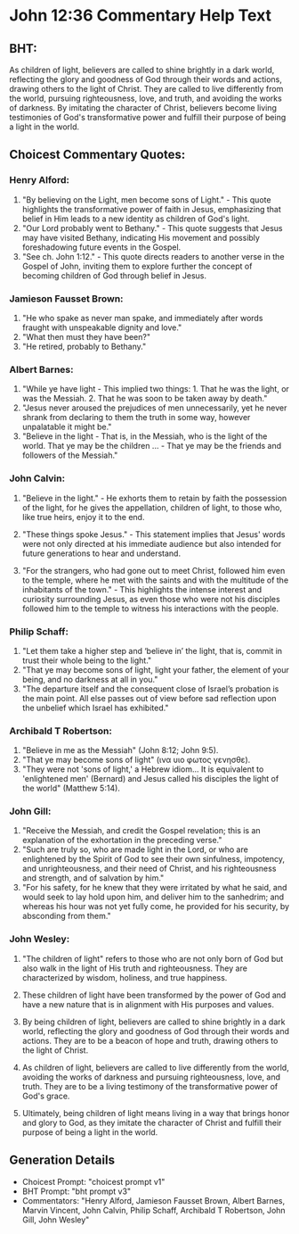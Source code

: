 # John 12:36 Commentary Help Text

## BHT:
As children of light, believers are called to shine brightly in a dark world, reflecting the glory and goodness of God through their words and actions, drawing others to the light of Christ. They are called to live differently from the world, pursuing righteousness, love, and truth, and avoiding the works of darkness. By imitating the character of Christ, believers become living testimonies of God's transformative power and fulfill their purpose of being a light in the world.

## Choicest Commentary Quotes:
### Henry Alford:
1. "By believing on the Light, men become sons of Light." - This quote highlights the transformative power of faith in Jesus, emphasizing that belief in Him leads to a new identity as children of God's light.
2. "Our Lord probably went to Bethany." - This quote suggests that Jesus may have visited Bethany, indicating His movement and possibly foreshadowing future events in the Gospel.
3. "See ch. John 1:12." - This quote directs readers to another verse in the Gospel of John, inviting them to explore further the concept of becoming children of God through belief in Jesus.

### Jamieson Fausset Brown:
1. "He who spake as never man spake, and immediately after words fraught with unspeakable dignity and love." 
2. "What then must they have been?" 
3. "He retired, probably to Bethany."

### Albert Barnes:
1. "While ye have light - This implied two things: 1. That he was the light, or was the Messiah. 2. That he was soon to be taken away by death."
2. "Jesus never aroused the prejudices of men unnecessarily, yet he never shrank from declaring to them the truth in some way, however unpalatable it might be."
3. "Believe in the light - That is, in the Messiah, who is the light of the world. That ye may be the children ... - That ye may be the friends and followers of the Messiah."

### John Calvin:
1. "Believe in the light." - He exhorts them to retain by faith the possession of the light, for he gives the appellation, children of light, to those who, like true heirs, enjoy it to the end.

2. "These things spoke Jesus." - This statement implies that Jesus' words were not only directed at his immediate audience but also intended for future generations to hear and understand.

3. "For the strangers, who had gone out to meet Christ, followed him even to the temple, where he met with the saints and with the multitude of the inhabitants of the town." - This highlights the intense interest and curiosity surrounding Jesus, as even those who were not his disciples followed him to the temple to witness his interactions with the people.

### Philip Schaff:
1. "Let them take a higher step and ‘believe in’ the light, that is, commit in trust their whole being to the light."
2. "That ye may become sons of light, light your father, the element of your being, and no darkness at all in you."
3. "The departure itself and the consequent close of Israel’s probation is the main point. All else passes out of view before sad reflection upon the unbelief which Israel has exhibited."

### Archibald T Robertson:
1. "Believe in me as the Messiah" (John 8:12; John 9:5).
2. "That ye may become sons of light" (ινα υιο φωτος γενησθε).
3. "They were not 'sons of light,' a Hebrew idiom... It is equivalent to 'enlightened men' (Bernard) and Jesus called his disciples the light of the world" (Matthew 5:14).

### John Gill:
1. "Receive the Messiah, and credit the Gospel revelation; this is an explanation of the exhortation in the preceding verse." 
2. "Such are truly so, who are made light in the Lord, or who are enlightened by the Spirit of God to see their own sinfulness, impotency, and unrighteousness, and their need of Christ, and his righteousness and strength, and of salvation by him."
3. "For his safety, for he knew that they were irritated by what he said, and would seek to lay hold upon him, and deliver him to the sanhedrim; and whereas his hour was not yet fully come, he provided for his security, by absconding from them."

### John Wesley:
1. "The children of light" refers to those who are not only born of God but also walk in the light of His truth and righteousness. They are characterized by wisdom, holiness, and true happiness.

2. These children of light have been transformed by the power of God and have a new nature that is in alignment with His purposes and values.

3. By being children of light, believers are called to shine brightly in a dark world, reflecting the glory and goodness of God through their words and actions. They are to be a beacon of hope and truth, drawing others to the light of Christ.

4. As children of light, believers are called to live differently from the world, avoiding the works of darkness and pursuing righteousness, love, and truth. They are to be a living testimony of the transformative power of God's grace.

5. Ultimately, being children of light means living in a way that brings honor and glory to God, as they imitate the character of Christ and fulfill their purpose of being a light in the world.


## Generation Details
- Choicest Prompt: "choicest prompt v1"
- BHT Prompt: "bht prompt v3"
- Commentators: "Henry Alford, Jamieson Fausset Brown, Albert Barnes, Marvin Vincent, John Calvin, Philip Schaff, Archibald T Robertson, John Gill, John Wesley"
